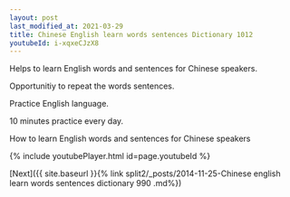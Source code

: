```yaml
---
layout: post
last_modified_at: 2021-03-29
title: Chinese English learn words sentences Dictionary 1012 
youtubeId: i-xqxeCJzX8
---
```

 
 
Helps to learn English words and sentences for Chinese speakers.

Opportunitiy to repeat the words sentences. 

Practice English language. 
 
10 minutes practice every day. 
 
How to learn English words and sentences for Chinese speakers 
 
{% include youtubePlayer.html id=page.youtubeId %}
 
 
[Next]({{ site.baseurl }}{% link  split2/_posts/2014-11-25-Chinese english learn words sentences dictionary 990 .md%})
 
